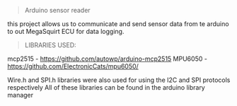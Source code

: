 > Arduino sensor reader

this project allows us to communicate and send sensor data from te arduino to out MegaSquirt ECU for data logging.

> LIBRARIES USED:

mcp2515 - https://github.com/autowp/arduino-mcp2515
MPU6050 - https://github.com/ElectronicCats/mpu6050/
	
Wire.h and SPI.h libraries were also used for using the I2C and SPI protocols respectively
All of these libraries can be found in the arduino library manager
